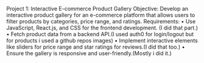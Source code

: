 Project 1: Interactive E-commerce Product Gallery
Objective: Develop an interactive product gallery for an e-commerce platform that allows users to filter products by categories, price range, and ratings.
Requirements:
    • Use JavaScript, React.js, and CSS for the frontend development. (I did that part.)
    • Fetch product data from a backend API.(I used auth0 for login/logout but for products i used a github repos images)
    • Implement interactive elements like sliders for price range and star ratings for reviews.(I did that too.)
    • Ensure the gallery is responsive and user-friendly.(Mostly i did it.)
